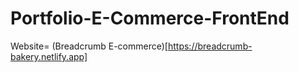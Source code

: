 # Portfolio-E-Commerce-FrontEnd
Website= (Breadcrumb E-commerce)[https://breadcrumb-bakery.netlify.app]
